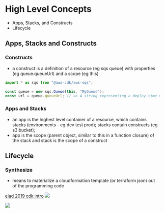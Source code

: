 # High Level Concepts

- Apps, Stacks, and Constructs
- Lifecycle

## Apps, Stacks and Constructs

### Constructs

- a construct is a definition of a resource (eg sqs queue) with properties (eg queue.queueUrl) and a scope (eg this)

```typescript
import * as sqs from "@aws-cdk/aws-sqs";

const queue = new sqs.Queue(this, "MyQueue");
const url = queue.queueUrl; // => A string representing a deploy-time value
```

### Apps and Stacks

- an app is the highest level container of a resource, which contains stacks (environments - eg dev test prod); stacks contain constructs (eg s3 bucket);
- app is the scope (parent object, similar to this in a function closure) of the stack and stack is the scope of a construct

## Lifecycle

### Synthesize

- means to materialize a cloudformation template (or terraform json) out of the programming code

[elad 2019 cdk intro](https://www.youtube.com/watch?v=ZWCvNFUN-sU)
![](cdk1.png)

![](aws-cdk-security.png)
